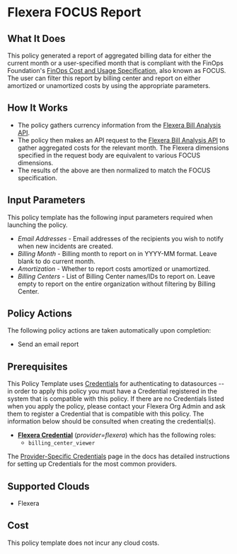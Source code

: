 # Flexera FOCUS Report

## What It Does

This policy generated a report of aggregated billing data for either the current month or a user-specified month that is compliant with the FinOps Foundation's [FinOps Cost and Usage Specification](https://focus.finops.org/#specification), also known as FOCUS. The user can filter this report by billing center and report on either amortized or unamortized costs by using the appropriate parameters.

## How It Works

- The policy gathers currency information from the [Flexera Bill Analysis API](https://reference.rightscale.com/bill_analysis/).
- The policy then makes an API request to the [Flexera Bill Analysis API](https://reference.rightscale.com/bill_analysis/) to gather aggregated costs for the relevant month. The Flexera dimensions specified in the request body are equivalent to various FOCUS dimensions.
- The results of the above are then normalized to match the FOCUS specification.

## Input Parameters

This policy template has the following input parameters required when launching the policy.

- *Email Addresses* - Email addresses of the recipients you wish to notify when new incidents are created.
- *Billing Month* - Billing month to report on in YYYY-MM format. Leave blank to do current month.
- *Amortization* - Whether to report costs amortized or unamortized.
- *Billing Centers* - List of Billing Center names/IDs to report on. Leave empty to report on the entire organization without filtering by Billing Center.

## Policy Actions

The following policy actions are taken automatically upon completion:

- Send an email report

## Prerequisites

This Policy Template uses [Credentials](https://docs.flexera.com/flexera/EN/Automation/ManagingCredentialsExternal.htm) for authenticating to datasources -- in order to apply this policy you must have a Credential registered in the system that is compatible with this policy. If there are no Credentials listed when you apply the policy, please contact your Flexera Org Admin and ask them to register a Credential that is compatible with this policy. The information below should be consulted when creating the credential(s).

- [**Flexera Credential**](https://docs.flexera.com/flexera/EN/Automation/ProviderCredentials.htm) (*provider=flexera*) which has the following roles:
  - `billing_center_viewer`

The [Provider-Specific Credentials](https://docs.flexera.com/flexera/EN/Automation/ProviderCredentials.htm) page in the docs has detailed instructions for setting up Credentials for the most common providers.

## Supported Clouds

- Flexera

## Cost

This policy template does not incur any cloud costs.
